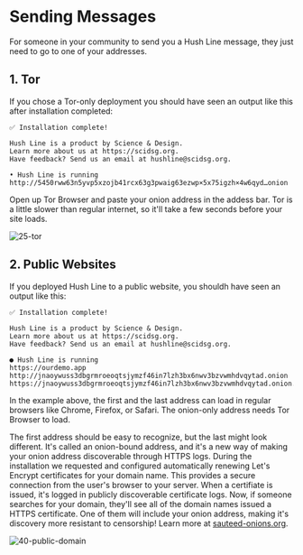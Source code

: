 # Sending Messages

For someone in your community to send you a Hush Line message, they just need to go to one of your addresses. 

## 1. Tor

If you chose a Tor-only deployment you should have seen an output like this after installation completed:

```
✅ Installation complete!

Hush Line is a product by Science & Design.
Learn more about us at https://scidsg.org.
Have feedback? Send us an email at hushline@scidsg.org.

• Hush Line is running
http://5450rww63n5yvp5xzojb41rcx63g3pwaig63ezwp×5x75igzh×4w6qyd…onion
```

Open up Tor Browser and paste your onion address in the addess bar. Tor is a little slower than regular internet, so it'll take a few seconds before your site loads.

![25-tor](https://github.com/scidsg/project-info/assets/28545431/9f7171aa-2c9d-4e43-97fa-e2530dd15a7b)

## 2. Public Websites

If you deployed Hush Line to a public website, you shouldh have seen an output like this:

```
✅ Installation complete!

Hush Line is a product by Science & Design.
Learn more about us at https://scidsg.org.
Have feedback? Send us an email at hushline@scidsg.org.

● Hush Line is running
https://ourdemo.app
http://jnaoywuss3dbgrmroeoqtsjymzf46in7lzh3bx6nwv3bzvwmhdvqytad.onion
https://jnaoywuss3dbgrmroeoqtsjymzf46in7lzh3bx6nwv3bzvwmhdvqytad.onion.ourdemo.app
```

In the example above, the first and the last address can load in regular browsers like Chrome, Firefox, or Safari. The onion-only address needs Tor Browser to load.

The first address should be easy to recognize, but the last might look different. It's called an onion-bound address, and it's a new way of making your onion address discoverable through HTTPS logs. During the installation we requested and configured automatically renewing Let's Encrypt certificates for your domain name. This provides a secure connection from the user's browser to your server. When a certifiate is issued, it's logged in publicly discoverable certificate logs. Now, if someone searches for your domain, they'll see all of the domain names issued a HTTPS certificate. One of them will include your onion address, making it's discovery more resistant to censorship! Learn more at [sauteed-onions.org](sauteed-onions.org).

![40-public-domain](https://github.com/scidsg/project-info/assets/28545431/75ad4f1f-73e5-4d12-91fe-5d5007a63087)
